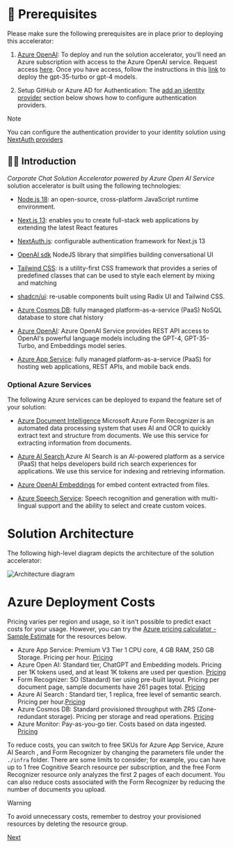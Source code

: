 # 📘 Prerequisites

Please make sure the following prerequisites are in place prior to deploying this accelerator:

1. [Azure OpenAI](https://azure.microsoft.com/en-us/products/cognitive-services/openai-service/): To deploy and run the solution accelerator, you'll need an Azure subscription with access to the Azure OpenAI service. Request access [here](https://customervoice.microsoft.com/Pages/ResponsePage.aspx?id=v4j5cvGGr0GRqy180BHbR7en2Ais5pxKtso_Pz4b1_xUOFA5Qk1UWDRBMjg0WFhPMkIzTzhKQ1dWNyQlQCN0PWcu). Once you have access, follow the instructions in this [link](https://learn.microsoft.com/en-us/azure/cognitive-services/openai/how-to/create-resource?pivots=web-portal) to deploy the gpt-35-turbo or gpt-4 models.

2. Setup GitHub or Azure AD for Authentication:
   The [add an identity provider](./5-add-identity.md) section below shows how to configure authentication providers.

> [!NOTE]
> You can configure the authentication provider to your identity solution using [NextAuth providers](https://next-auth.js.org/providers/)

## 👋🏻 Introduction

_Corporate Chat Solution Accelerator powered by Azure Open AI Service_ solution accelerator is built using the following technologies:

- [Node.js 18](https://nodejs.org/en): an open-source, cross-platform JavaScript runtime environment.

- [Next.js 13](https://nextjs.org/docs): enables you to create full-stack web applications by extending the latest React features

- [NextAuth.js](https://next-auth.js.org/): configurable authentication framework for Next.js 13

- [OpenAI sdk](https://github.com/openai/openai-node) NodeJS library that simplifies building conversational UI

- [Tailwind CSS](https://tailwindcss.com/): is a utility-first CSS framework that provides a series of predefined classes that can be used to style each element by mixing and matching

- [shadcn/ui](https://ui.shadcn.com/): re-usable components built using Radix UI and Tailwind CSS.

- [Azure Cosmos DB](https://learn.microsoft.com/en-GB/azure/cosmos-db/nosql/): fully managed platform-as-a-service (PaaS) NoSQL database to store chat history

- [Azure OpenAI](https://learn.microsoft.com/en-us/azure/ai-services/openai/overview): Azure OpenAI Service provides REST API access to OpenAI's powerful language models including the GPT-4, GPT-35-Turbo, and Embeddings model series.

- [Azure App Service](https://learn.microsoft.com/en-us/azure/app-service/): fully managed platform-as-a-service (PaaS) for hosting web applications, REST APIs, and mobile back ends.

### Optional Azure Services

The following Azure services can be deployed to expand the feature set of your solution:

- [Azure Document Intelligence](https://learn.microsoft.com/en-GB/azure/ai-services/document-intelligence/) Microsoft Azure Form Recognizer is an automated data processing system that uses AI and OCR to quickly extract text and structure from documents. We use this service for extracting information from documents.

- [Azure AI Search ](https://learn.microsoft.com/en-GB/azure/search/) Azure AI Search is an AI-powered platform as a service (PaaS) that helps developers build rich search experiences for applications. We use this service for indexing and retrieving information.

- [Azure OpenAI Embeddings](https://learn.microsoft.com/en-us/azure/ai-services/openai/how-to/embeddings?tabs=console) for embed content extracted from files.

- [Azure Speech Service](https://learn.microsoft.com/en-us/azure/ai-services/speech-service/): Speech recognition and generation with multi-lingual support and the ability to select and create custom voices.

# Solution Architecture

The following high-level diagram depicts the architecture of the solution accelerator:

![Architecture diagram](/docs/images/architecture.png)

# Azure Deployment Costs

Pricing varies per region and usage, so it isn't possible to predict exact costs for your usage.
However, you can try the [Azure pricing calculator - Sample Estimate](https://azure.com/e/1f08b35661df4b5ea3663df112250b09) for the resources below.

- Azure App Service: Premium V3 Tier 1 CPU core, 4 GB RAM, 250 GB Storage. Pricing per hour. [Pricing](https://azure.microsoft.com/pricing/details/app-service/linux/)
- Azure Open AI: Standard tier, ChatGPT and Embedding models. Pricing per 1K tokens used, and at least 1K tokens are used per question. [Pricing](https://azure.microsoft.com/en-us/pricing/details/cognitive-services/openai-service/)
- Form Recognizer: SO (Standard) tier using pre-built layout. Pricing per document page, sample documents have 261 pages total. [Pricing](https://azure.microsoft.com/pricing/details/form-recognizer/)
- Azure AI Search : Standard tier, 1 replica, free level of semantic search. Pricing per hour.[Pricing](https://azure.microsoft.com/pricing/details/search/)
- Azure Cosmos DB: Standard provisioned throughput with ZRS (Zone-redundant storage). Pricing per storage and read operations. [Pricing](https://azure.microsoft.com/en-us/pricing/details/cosmos-db/autoscale-provisioned/)
- Azure Monitor: Pay-as-you-go tier. Costs based on data ingested. [Pricing](https://azure.microsoft.com/pricing/details/monitor/)

To reduce costs, you can switch to free SKUs for Azure App Service, Azure AI Search , and Form Recognizer by changing the parameters file under the `./infra` folder. There are some limits to consider; for example, you can have up to 1 free Cognitive Search resource per subscription, and the free Form Recognizer resource only analyzes the first 2 pages of each document. You can also reduce costs associated with the Form Recognizer by reducing the number of documents you upload.

> [!WARNING]
> To avoid unnecessary costs, remember to destroy your provisioned resources by deleting the resource group.

[Next](/docs/2-provision-azure-resources.md)
